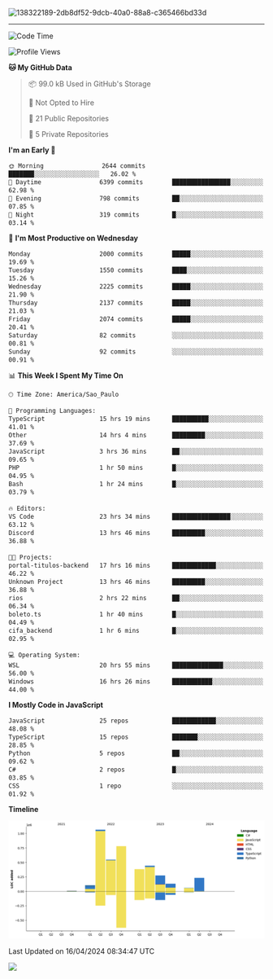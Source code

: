 
![138322189-2db8df52-9dcb-40a0-88a8-c365466bd33d](https://user-images.githubusercontent.com/89656623/214648213-d698ffe7-0c15-4728-8ac0-3e241011cc78.gif)

---

<!--START_SECTION:waka-->
![Code Time](http://img.shields.io/badge/Code%20Time-37%20hrs%2021%20mins-blue)

![Profile Views](http://img.shields.io/badge/Profile%20Views-11-blue)

**🐱 My GitHub Data** 

> 📦 99.0 kB Used in GitHub's Storage 
 > 
> 🚫 Not Opted to Hire
 > 
> 📜 21 Public Repositories 
 > 
> 🔑 5 Private Repositories 
 > 
**I'm an Early 🐤** 

```text
🌞 Morning                2644 commits        ███████░░░░░░░░░░░░░░░░░░   26.02 % 
🌆 Daytime                6399 commits        ████████████████░░░░░░░░░   62.98 % 
🌃 Evening                798 commits         ██░░░░░░░░░░░░░░░░░░░░░░░   07.85 % 
🌙 Night                  319 commits         █░░░░░░░░░░░░░░░░░░░░░░░░   03.14 % 
```
📅 **I'm Most Productive on Wednesday** 

```text
Monday                   2000 commits        █████░░░░░░░░░░░░░░░░░░░░   19.69 % 
Tuesday                  1550 commits        ████░░░░░░░░░░░░░░░░░░░░░   15.26 % 
Wednesday                2225 commits        █████░░░░░░░░░░░░░░░░░░░░   21.90 % 
Thursday                 2137 commits        █████░░░░░░░░░░░░░░░░░░░░   21.03 % 
Friday                   2074 commits        █████░░░░░░░░░░░░░░░░░░░░   20.41 % 
Saturday                 82 commits          ░░░░░░░░░░░░░░░░░░░░░░░░░   00.81 % 
Sunday                   92 commits          ░░░░░░░░░░░░░░░░░░░░░░░░░   00.91 % 
```


📊 **This Week I Spent My Time On** 

```text
🕑︎ Time Zone: America/Sao_Paulo

💬 Programming Languages: 
TypeScript               15 hrs 19 mins      ██████████░░░░░░░░░░░░░░░   41.01 % 
Other                    14 hrs 4 mins       █████████░░░░░░░░░░░░░░░░   37.69 % 
JavaScript               3 hrs 36 mins       ██░░░░░░░░░░░░░░░░░░░░░░░   09.65 % 
PHP                      1 hr 50 mins        █░░░░░░░░░░░░░░░░░░░░░░░░   04.95 % 
Bash                     1 hr 24 mins        █░░░░░░░░░░░░░░░░░░░░░░░░   03.79 % 

🔥 Editors: 
VS Code                  23 hrs 34 mins      ████████████████░░░░░░░░░   63.12 % 
Discord                  13 hrs 46 mins      █████████░░░░░░░░░░░░░░░░   36.88 % 

🐱‍💻 Projects: 
portal-titulos-backend   17 hrs 16 mins      ████████████░░░░░░░░░░░░░   46.22 % 
Unknown Project          13 hrs 46 mins      █████████░░░░░░░░░░░░░░░░   36.88 % 
rios                     2 hrs 22 mins       ██░░░░░░░░░░░░░░░░░░░░░░░   06.34 % 
boleto.ts                1 hr 40 mins        █░░░░░░░░░░░░░░░░░░░░░░░░   04.49 % 
cifa_backend             1 hr 6 mins         █░░░░░░░░░░░░░░░░░░░░░░░░   02.95 % 

💻 Operating System: 
WSL                      20 hrs 55 mins      ██████████████░░░░░░░░░░░   56.00 % 
Windows                  16 hrs 26 mins      ███████████░░░░░░░░░░░░░░   44.00 % 
```

**I Mostly Code in JavaScript** 

```text
JavaScript               25 repos            ████████████░░░░░░░░░░░░░   48.08 % 
TypeScript               15 repos            ███████░░░░░░░░░░░░░░░░░░   28.85 % 
Python                   5 repos             ██░░░░░░░░░░░░░░░░░░░░░░░   09.62 % 
C#                       2 repos             █░░░░░░░░░░░░░░░░░░░░░░░░   03.85 % 
CSS                      1 repo              ░░░░░░░░░░░░░░░░░░░░░░░░░   01.92 % 
```



**Timeline**

![Lines of Code chart](https://raw.githubusercontent.com/NatanB4/NatanB4/main/assets/bar_graph.png)


 Last Updated on 16/04/2024 08:34:47 UTC
<!--END_SECTION:waka-->
    
  <a href="mailto:natanbarbosa027@gmail.com"><img src="https://img.shields.io/badge/Gmail-D14836?style=for-the-badge&logo=gmail&logoColor=white" target="_blank"></a>

